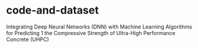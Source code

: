 # code-and-dataset
Integrating Deep Neural Networks (DNN) with Machine Learning Algorithms for Predicting 1 the Compressive Strength of Ultra-High Performance Concrete (UHPC)
